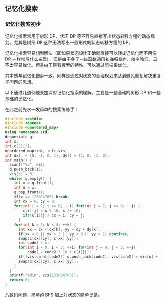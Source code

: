 ## 记忆化搜索

### 记忆化搜索初步

记忆化搜索常用于树形 DP、状压 DP 等不容易直接写出状态转移方程的动态规划。尤其是树形 DP 这种无法写出一般形式的状态转移方程的 DP。

记忆化搜索容易想到解法（即如果状态设计正确就直接可以转成记忆化而不用像 DP 一样推导什么东西），但是由于多了一些函数调用和递归操作，效率略低，且不太容易优化。但是由于带有搜索的特性，可以通过剪枝来优化。

其本质与记忆化搜索一致，同样是通过对状态的合理规划来达到避免重复解决重复子问题的思想。

以下通过几道例题来加深对记忆化搜索的理解。主要是一些基础的树形 DP 和一些基础的记忆化。

在此之前先水一发简单的搜索练练手：
```cpp
#include <cstdio>
#include <queue>
#include <unordered_map>
using namespace std;
deque<int> q;
int s;
int c[3][3];
unordered_map<int, int> vis;
int dx[] = {0, -1, 0, 1}, dy[] = {1, 0, -1, 0};
int main() {
  scanf("%d", &s);
  q.push_back(s);
  vis[s] = 0;
  while(!q.empty()) {
    int x = q.front();
    int u = x;
    q.pop_front();
    if(x == 123804765) break;
    int cx = 0, cy = 0;
    for(int i = 2; i >= 0; --i) for(int j = 2; j >= 0; --j) {
        c[i][j] = x % 10, x /= 10;
        if(!c[i][j]) cx = i, cy = j;
      }
    for(int k = 0; k < 4; ++k) {
      int xx = cx + dx[k], yy = cy + dy[k];
      if(xx < 0 || xx > 2 || yy < 0 || yy > 2) continue;
      swap(c[cx][cy], c[xx][yy]);
      int code2 = 0;
      for(int i = 0; i < 3; ++i) for(int j = 0; j < 3; ++j)
          code2 = code2 * 10 + c[i][j];
      if(!vis.count(code2)) q.push_back(code2), vis[code2] = vis[u] + 1;
      swap(c[cx][cy], c[xx][yy]);
    }
  }
  printf("%d\n", vis[123804765]);
  return 0;
}
```
八数码问题，简单的 BFS 加上对状态的简单记录。


<!--stackedit_data:
eyJoaXN0b3J5IjpbLTExOTYzMjE0NDIsMjc4MDg1ODg0LC0yOT
EwMjg4OTMsLTE1OTE5MDgzNTcsMTkyNTAwODQ3NiwxMjMwNjcw
MDQwLDc5MTIyMzc4MiwxNTg1NzYzODksLTE4NzExNzE1NzldfQ
==
-->